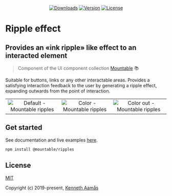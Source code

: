 <p align="center">
    <a href="https://npmcharts.com/compare/@mountable/ripples?minimal=true"><img src="https://img.shields.io/npm/dm/@mountable/ripples.svg" alt="Downloads"></a>
    <a href="https://www.npmjs.com/package/@mountable/ripples"><img src="https://img.shields.io/npm/v/@mountable/ripples.svg" alt="Version"></a>
    <a href="https://www.npmjs.com/package/@mountable/ripples"><img src="https://img.shields.io/npm/l/@mountable/ripples.svg" alt="License"></a>
</p>

# Ripple effect
## Provides an «ink ripple» like effect to an interacted element

>Component of the UI component collection [Mountable](https://mountable.dev/ "Mountable provides a collection of independent UI components and utilities, ready to be mounted to any web application.") :books:

Suitable for buttons, links or any other interactable areas. Provides a satisfying interaction feedback to the user by generating a ripple effect, expanding outwards from the point of interaction.

<table>
    <tbody>
        <tr style="border:none">
            <td align="center" style="border:none">
                <img alt="Default - Mountable ripples" src="https://media.giphy.com/media/cNNsNpzHX2VYWzEIsE/giphy.gif">
            </td>
            <td align="center" style="border:none">
                <img alt="Color - Mountable ripples" src="https://media.giphy.com/media/UtEaH5k6aRxcQJLYOm/giphy.gif">
            </td>
            <td align="center" style="border:none">
                <img alt="Color out - Mountable ripples" src="https://media.giphy.com/media/SqZqEigh4PSg9UXIsT/giphy.gif">
            </td>
        </tr>
    </tbody>
</table>

## Get started

See documentation and live examples [here](https://mountable.dev/ripples "Mountable ripple effect").

``` bash
npm install @mountable/ripples
```



## License

[MIT](http://opensource.org/licenses/MIT)

Copyright (c) 2019-present, [Kenneth Aamås](https://github.com/knekki "Kenneth's Github profile") 